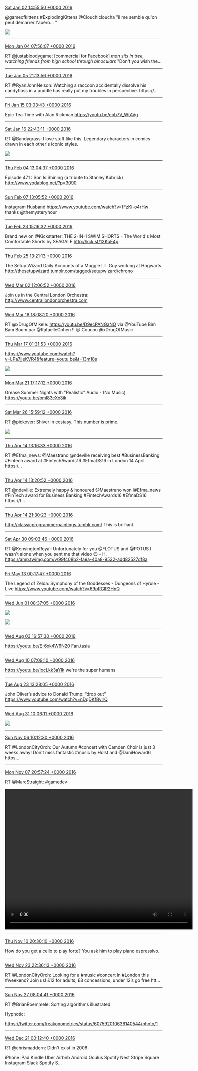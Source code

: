 [Sat Jan 02 14:55:50 +0000 2016](https://twitter.com/x4d3/status/683300676286443521)

@gameofkittens #ExplodingKittens @Clouchicloucha  "il me semble qu'on peut démarrer l'apéro... " 

![](media/683300676286443521-CXuSTVRW8AA3lJ-.jpg)

----

[Mon Jan 04 07:56:07 +0000 2016](https://twitter.com/x4d3/status/683919822883819520)

RT @justabloodygame: [commercial for Facebook]
*man sits in tree, watching friends from high school through binoculars*
"Don't you wish the…

----

[Tue Jan 05 21:13:56 +0000 2016](https://twitter.com/x4d3/status/684482988617404417)

RT @RyanJohnNelson: Watching a raccoon accidentally dissolve his candyfloss in a puddle has really put my troubles in perspective. https://…

----

[Fri Jan 15 03:03:43 +0000 2016](https://twitter.com/x4d3/status/687832505567739904)

Epic Tea Time with Alan Rickman https://youtu.be/eob7V_WtAVg

----

[Sat Jan 16 22:43:11 +0000 2016](https://twitter.com/x4d3/status/688491715993309185)

RT @Bandygrass: I love stuff like this. Legendary characters in comics drawn in each other's iconic styles. 

![](media/688491715993309185-CY0F1l_UsAE0OMP.jpg)

----

[Thu Feb 04 13:04:37 +0000 2016](https://twitter.com/x4d3/status/695231486522425345)

Episode 471 : Son Is Shining (a tribute to Stanley Kubrick)
http://www.yodablog.net/?p=3090

----

[Sun Feb 07 13:05:52 +0000 2016](https://twitter.com/x4d3/status/696318961428856832)

Instagram Husband https://www.youtube.com/watch?v=fFzKi-o4rHw thanks @themysteryhour

----

[Tue Feb 23 15:16:32 +0000 2016](https://twitter.com/x4d3/status/702150053654372352)

Brand new on @Kickstarter: THE 2-IN-1 SWIM SHORTS - The World's Most Comfortable Shorts by SEAGALE http://kck.st/1XKoE4p

----

[Thu Feb 25 13:21:13 +0000 2016](https://twitter.com/x4d3/status/702845807704346624)

The Setup Wizard
Daily Accounts of a Muggle I.T. Guy working at Hogwarts http://thesetupwizard.tumblr.com/tagged/setupwizard/chrono

----

[Wed Mar 02 12:06:52 +0000 2016](https://twitter.com/x4d3/status/705001425152155649)

Join us in the Central London Orchestra: http://www.centrallondonorchestra.com

----

[Wed Mar 16 18:08:20 +0000 2016](https://twitter.com/x4d3/status/710165819968397312)

RT @xDrugOfMikele: https://youtu.be/D9ecPANGaNQ via @YouTube Bim Bam Boum par @RafaelleCohen !! 😃 Coucou @xDrugOfMusic

----

[Thu Mar 17 01:31:53 +0000 2016](https://twitter.com/x4d3/status/710277445002379264)

https://www.youtube.com/watch?v=LPa7jjeKVR4&feature=youtu.be&t=13m18s 

![](media/710277445002379264-Cdtpkn9WAAA2wS-.jpg)

----

[Mon Mar 21 17:17:12 +0000 2016](https://twitter.com/x4d3/status/711964889879810048)

Grease Summer Nights with "Realistic" Audio - (No Music)
https://youtu.be/oml83cXx3ik

----

[Sat Mar 26 15:59:12 +0000 2016](https://twitter.com/x4d3/status/713757199894454272)

RT @pickover: Shiver in ecstasy. This number is prime. 

![](media/713757199894454272-BlXv_yOCQAA-pW_.jpg)

----

[Thu Apr 14 13:16:33 +0000 2016](https://twitter.com/x4d3/status/720601640894656512)

RT @Efma_news: @Maestrano @ndeville receiving best #BusinessBanking #Fintech award at #FintechAwards16 #EfmaDS16 in London 14 April https:/…

----

[Thu Apr 14 13:20:52 +0000 2016](https://twitter.com/x4d3/status/720602723369029632)

RT @ndeville: Extremely happy &amp; honoured @Maestrano won @Efma_news #FinTech award for Business Banking
#FintechAwards16 #EfmaDS16 https://t…

----

[Thu Apr 14 21:30:23 +0000 2016](https://twitter.com/x4d3/status/720725917778243585)

http://classicprogrammerpaintings.tumblr.com/ This is brilliant.

----

[Sat Apr 30 09:03:46 +0000 2016](https://twitter.com/x4d3/status/726336230586208256)

RT @KensingtonRoyal: Unfortunately for you @FLOTUS and @POTUS I wasn't alone when you sent me that video 😉 - H.
https://amp.twimg.com/v/99f408b2-faea-40a8-9532-add82527df8a

----

[Fri May 13 00:17:47 +0000 2016](https://twitter.com/x4d3/status/730914905910579200)

The Legend of Zelda: Symphony of the Goddesses - Dungeons of Hyrule - Live
https://www.youtube.com/watch?v=69pRGlR2HnQ

----

[Wed Jun 01 08:37:05 +0000 2016](https://twitter.com/x4d3/status/737925924327460865)



![](media/737925924327460865-Cj2jt6wXIAIIZ7Z.jpg)

![](media/737925924327460865-Cj2jt6yWEAAysqk.jpg)

----

[Wed Aug 03 16:57:30 +0000 2016](https://twitter.com/x4d3/status/760882295209336833)

https://youtu.be/E-6xk4W6N20 Fan.tasia

----

[Wed Aug 10 07:09:10 +0000 2016](https://twitter.com/x4d3/status/763270952503349248)

https://youtu.be/IocLkk3aYlk we're the super humans

----

[Tue Aug 23 13:28:05 +0000 2016](https://twitter.com/x4d3/status/768077350105931776)

John Oliver’s advice to Donald Trump: “drop out” https://www.youtube.com/watch?v=nDqDKfBvirQ

----

[Wed Aug 31 10:06:11 +0000 2016](https://twitter.com/x4d3/status/770925643592851457)



![](media/770925643592851457-CrLgxmUWAAAKi92.jpg)

----

[Sun Nov 06 10:12:30 +0000 2016](https://twitter.com/x4d3/status/795207223383298048)

RT @LondonCityOrch: Our Autumn #concert with Camden Choir is just 3 weeks away! Don't miss fantastic #music by Holst and @DaniHoward6 https…

----

[Mon Nov 07 20:57:24 +0000 2016](https://twitter.com/x4d3/status/795731902745481216)

RT @MarcStraight: #gamedev 

<video controls width="600" height="450">
<source src="media/795731902745481216-CwobWdzWgAADu40.mp4">Your browser does not support the video tag: <a href="media/795731902745481216-CwobWdzWgAADu40.mp4">media/795731902745481216-CwobWdzWgAADu40.mp4</a>
</video>


----

[Thu Nov 10 20:30:10 +0000 2016](https://twitter.com/x4d3/status/796812213961027585)

How do you get a cello to play forte? You ask him to play piano espressivo.

----

[Wed Nov 23 22:36:13 +0000 2016](https://twitter.com/x4d3/status/801554976610877440)

RT @LondonCityOrch: Looking for a #music #concert in #London this #weekend? Join us! £12 for adults, £8 concessions, under 12’s go free htt…

----

[Sun Nov 27 08:04:41 +0000 2016](https://twitter.com/x4d3/status/802785200262545408)

RT @BrianRoemmele: Sorting algorithms illustrated.

Hypnotic:

https://twitter.com/freakonometrics/status/607592010636140544/photo/1

----

[Wed Dec 21 00:12:40 +0000 2016](https://twitter.com/x4d3/status/811363720676970496)

RT @chrismaddern: Didn't exist in 2006:

iPhone
iPad
Kindle
Uber
Airbnb
Android
Oculus
Spotify
Nest
Stripe
Square
Instagram
Slack
Spotify
S…